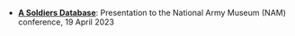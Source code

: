 * __[A Soldiers Database](SoldiersDB.pdf)__: Presentation to the National Army Museum (NAM) conference, 19 April 2023